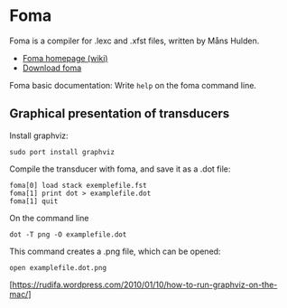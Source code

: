 # Foma

Foma is a compiler for .lexc and .xfst files, written by Måns Hulden.

- [Foma homepage (wiki)](https://code.google.com/p/foma/)
- [Download foma](https://code.google.com/p/foma/)

Foma basic documentation: Write `help` on the foma command line.

## Graphical presentation of transducers

Install graphviz:

```
sudo port install graphviz
```

Compile the transducer with foma, and save it as a .dot file:

```
foma[0] load stack exemplefile.fst
foma[1] print dot > examplefile.dot
foma[1] quit
```

On the command line

```
dot -T png -O examplefile.dot
```

This command creates a .png file, which can be opened:

`open examplefile.dot.png`

[https://rudifa.wordpress.com/2010/01/10/how-to-run-graphviz-on-the-mac/]
